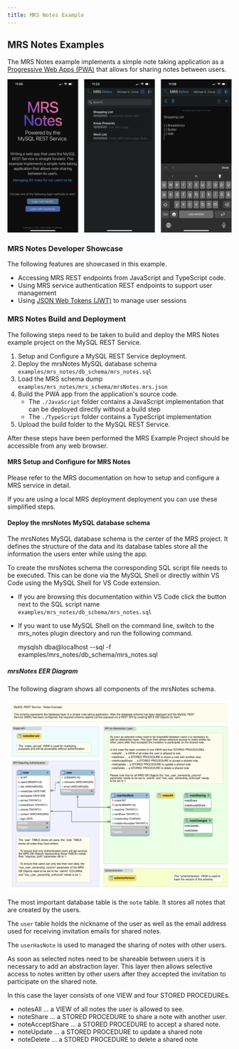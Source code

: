 ```yaml
---
title: MRS Notes Example
---
```


<!-- Copyright (c) 2022, 2023, Oracle and/or its affiliates.

This program is free software; you can redistribute it and/or modify
it under the terms of the GNU General Public License, version 2.0,
as published by the Free Software Foundation.

This program is also distributed with certain software (including
but not limited to OpenSSL) that is licensed under separate terms, as
designated in a particular file or component or in included license
documentation.  The authors of MySQL hereby grant you an additional
permission to link the program and your derivative works with the
separately licensed software that they have included with MySQL.
This program is distributed in the hope that it will be useful,  but
WITHOUT ANY WARRANTY; without even the implied warranty of
MERCHANTABILITY or FITNESS FOR A PARTICULAR PURPOSE.  See
the GNU General Public License, version 2.0, for more details.

You should have received a copy of the GNU General Public License
along with this program; if not, write to the Free Software Foundation, Inc.,
51 Franklin St, Fifth Floor, Boston, MA 02110-1301 USA -->

## MRS Notes Examples

The MRS Notes example implements a simple note taking application as a [Progressive Web Apps (PWA)](https://en.wikipedia.org/wiki/Progressive_web_app) that allows for sharing notes between users.

![mrsNotes App running on a Mobile](../../docs/images/mrs-notes-ss-phone.png "mrsNotes App running on a Mobile")

### MRS Notes Developer Showcase

The following features are showcased in this example.

- Accessing MRS REST endpoints from JavaScript and TypeScript code.
- Using MRS service authentication REST endpoints to support user management
- Using [JSON Web Tokens (JWT)](https://jwt.io/) to manage user sessions

### MRS Notes Build and Deployment

The following steps need to be taken to build and deploy the MRS Notes example project on the MySQL REST Service.

1. Setup and Configure a MySQL REST Service deployment.
2. Deploy the mrsNotes MySQL database schema `examples/mrs_notes/db_schema/mrs_notes.sql`
3. Load the MRS schema dump `examples/mrs_notes/mrs_schema/mrsNotes.mrs.json`
4. Build the PWA app from the application's source code.
    - The `./JavaScript` folder contains a JavaScript implementation that can be deployed directly without a build step
    - The `./TypeScript` folder contains a TypeScript implementation
5. Upload the build folder to the MySQL REST Service.

After these steps have been performed the MRS Example Project should be accessible from any web browser.

#### MRS Setup and Configure for MRS Notes

Please refer to the MRS documentation on how to setup and configure a MRS service in detail.

If you are using a local MRS deployment deployment you can use these simplified steps.

#### Deploy the mrsNotes MySQL database schema

The mrsNotes MySQL database schema is the center of the MRS project. It defines the structure of the data and its database tables store all the information the users enter while using the app.

To create the mrsNotes schema the corresponding SQL script file needs to be executed. This can be done via the MySQL Shell or directly within VS Code using the MySQL Shell for VS Code extension.

- If you are browsing this documentation within VS Code click the button next to the SQL script name `examples/mrs_notes/db_schema/mrs_notes.sql`
- If you want to use MySQL Shell on the command line, switch to the mrs_notes plugin directory and run the following command.

    mysqlsh dba@localhost --sql -f examples/mrs_notes/db_schema/mrs_notes.sql

##### mrsNotes EER Diagram

The following diagram shows all components of the mrsNotes schema.

![mrsNotes MySQL Database Schema](../../docs/images/examples-mrs_notes_schema.svg "mrsNotes MySQL Database Schema")

The most important database table is the `note` table. It stores all notes that are created by the users.

The `user` table holds the nickname of the user as well as the email address used for receiving invitation emails for shared notes.

The `userHasNote` is used to managed the sharing of notes with other users.

As soon as selected notes need to be shareable between users it is necessary to add an 
abstraction layer. This layer then allows selective access to notes written by other users
after they accepted the invitation to participate on the shared note.

In this case the layer consists of one VIEW and four STORED PROCEDUREs.

- notesAll … a VIEW of all notes the user is allowed to see.
- noteShare … a STORED PROCEDURE to share a note with another user.
- noteAcceptShare … a STORED PROCEDURE to accept a shared note.
- noteUpdate ... a STORED PROCEDURE to update a shared note
- noteDelete ... a STORED PROCEDURE to delete a shared note
